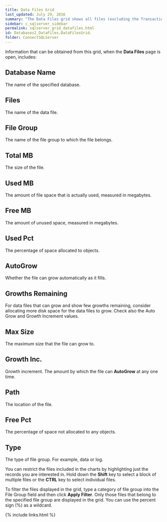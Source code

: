 ```yaml
---
title: Data Files Grid
last_updated: July 29, 2016
summary: "The Data Files grid shows all files (excluding the Transaction Log) in the selected databases."
sidebar: c_sqlserver_sidebar
permalink: sqlserver_grid_datafiles.html
id: Databases2_DataFiles.DataFilesGrid.
folder: ConnectSQLServer
---
```



Information that can be obtained from this grid, when the **Data Files** page is open, includes:

## Database Name

The name of the specified database.

## Files

The name of the data file.

## File Group

The name of the file group to which the file belongs.

## Total MB

The size of the file.

## Used MB

The amount of file space that is actually used, measured in megabytes.

## Free MB

The amount of unused space, measured in megabytes.

## Used Pct

The percentage of space allocated to objects.

## AutoGrow

Whether the file can grow automatically as it fills.

## Growths Remaining

For data files that can grow and show few growths remaining, consider allocating more disk space for the data files to grow. Check also the Auto Grow and Growth Increment values.

## Max Size

The maximum size that the file can grow to.

## Growth Inc.

Growth increment. The amount by which the file can **AutoGrow** at any one time.

## Path

The location of the file.

## Free Pct

The percentage of space not allocated to any objects.

## Type

The type of file group. For example, data or log.

You can restrict the files included in the charts by highlighting just the records you are interested in. Hold down the **Shift** key to select a block of multiple files or the **CTRL** key to select individual files.

To filter the files displayed in the grid, type a category of file group into the File Group field and then click **Apply Filter**. Only those files that belong to the specified file group are displayed in the grid. You can use the percent sign (%) as a wildcard.


{% include links.html %}
